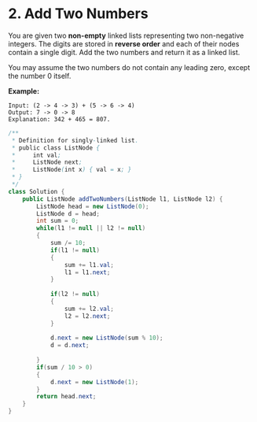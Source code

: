 # 2. Add Two Numbers



You are given two **non-empty** linked lists representing two non-negative integers. The digits are stored in **reverse order** and each of their nodes contain a single digit. Add the two numbers and return it as a linked list.

You may assume the two numbers do not contain any leading zero, except the number 0 itself.

**Example:**

```text
Input: (2 -> 4 -> 3) + (5 -> 6 -> 4)
Output: 7 -> 0 -> 8
Explanation: 342 + 465 = 807.
```

```java
/**
 * Definition for singly-linked list.
 * public class ListNode {
 *     int val;
 *     ListNode next;
 *     ListNode(int x) { val = x; }
 * }
 */
class Solution {
    public ListNode addTwoNumbers(ListNode l1, ListNode l2) {
        ListNode head = new ListNode(0);
        ListNode d = head;
        int sum = 0;
        while(l1 != null || l2 != null)
        {
            sum /= 10;
            if(l1 != null)
            {
                sum += l1.val;
                l1 = l1.next;
            }
            
            if(l2 != null)
            {
                sum += l2.val;
                l2 = l2.next;
            }
            
            d.next = new ListNode(sum % 10);
            d = d.next;
            
        }
        if(sum / 10 > 0)
        {
            d.next = new ListNode(1);
        }
        return head.next;
    }
}
```

